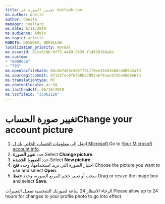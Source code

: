 ```yaml
---
title: تغيير الصورة في Outlook.com
ms.author: daeite
author: daeite
manager: joallard
ms.date: 6/11/2019
ms.audience: Admin
ms.topic: article
ROBOTS: NOINDEX, NOFOLLOW
localization_priority: Normal
ms.assetid: 81ce6c8b-6f73-4489-9539-f14680168a8e
ms.custom:
- "8000036"
- "793"
ms.openlocfilehash: 84c8b7465c505ff911f0ee156d1eb0cdd8942afd
ms.sourcegitcommit: 87153fec6f6468b57893abf4aac073ba4068e67b
ms.translationtype: MT
ms.contentlocale: ar-SA
ms.lasthandoff: 06/19/2019
ms.locfileid: "35062128"
---
```

# <a name="change-your-account-picture"></a><span data-ttu-id="f545b-102">تغيير صورة الحساب</span><span class="sxs-lookup"><span data-stu-id="f545b-102">Change your account picture</span></span>

1. <span data-ttu-id="f545b-103">انتقل إلى [معلومات الحساب الخاص بك ل Microsoft](https://go.microsoft.com/fwlink/p/?linkid=860841).</span><span class="sxs-lookup"><span data-stu-id="f545b-103">Go to [Your Microsoft account info](https://go.microsoft.com/fwlink/p/?linkid=860841).</span></span>
2. <span data-ttu-id="f545b-104">حدد **تغيير الصورة**.</span><span class="sxs-lookup"><span data-stu-id="f545b-104">Select **Change picture**.</span></span>
3. <span data-ttu-id="f545b-105">حدد **الصورة الجديدة**.</span><span class="sxs-lookup"><span data-stu-id="f545b-105">Select **New picture**.</span></span>
4. <span data-ttu-id="f545b-106">اختيار الصورة التي تريد استخدامها، وحدد **فتح**.</span><span class="sxs-lookup"><span data-stu-id="f545b-106">Choose the picture you want to use and select **Open**.</span></span>
5. <span data-ttu-id="f545b-107">سحب أو تغيير حجم المربع الصورة، وحدد **حفظ**.</span><span class="sxs-lookup"><span data-stu-id="f545b-107">Drag or resize the image box and select **Save**.</span></span>

<span data-ttu-id="f545b-108">الرجاء الانتظار 24 ساعة لصورتك الشخصية تفعيل التغييرات.</span><span class="sxs-lookup"><span data-stu-id="f545b-108">Please allow up to 24 hours for changes to your profile photo to go into effect.</span></span>